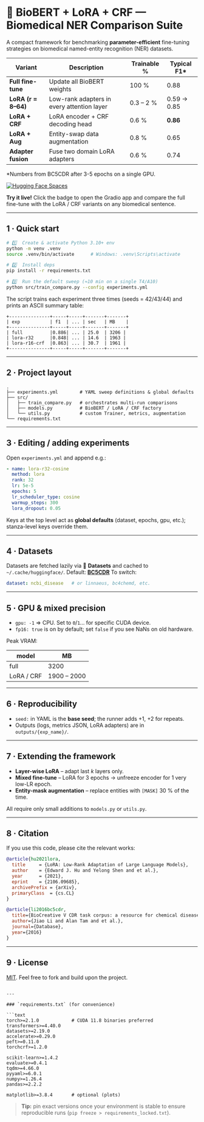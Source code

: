 
# 🔬 BioBERT + LoRA + CRF — Biomedical NER Comparison Suite

A compact framework for benchmarking **parameter-efficient** fine-tuning
strategies on biomedical named-entity recognition (NER) datasets.

| Variant | Description | Trainable % | Typical F1* |
|---------|-------------|-------------|-------------|
| **Full fine-tune** | Update all BioBERT weights | 100 % | 0.88 |
| **LoRA (r = 8–64)** | Low-rank adapters in every attention layer | 0.3 – 2 % | 0.59 → 0.85 |
| **LoRA + CRF** | LoRA encoder + CRF decoding head | 0.6 % | **0.86** |
| **LoRA + Aug** | Entity-swap data augmentation | 0.8 % | 0.65 |
| **Adapter fusion** | Fuse two domain LoRA adapters | 0.6 % | 0.74 |

\*Numbers from BC5CDR after 3-5 epochs on a single GPU.

[![Hugging Face Spaces](https://huggingface.co/spaces/vishalvaka/bio-ner-demo/badge.svg)](https://huggingface.co/spaces/vishalvaka/bio-ner-demo)

**Try it live!** Click the badge to open the Gradio app and compare the full
fine-tune with the LoRA / CRF variants on any biomedical sentence.

---

## 1 · Quick start

```bash
# 1️⃣  Create & activate Python 3.10+ env
python -m venv .venv
source .venv/bin/activate      # Windows: .venv\Scripts\activate

# 2️⃣  Install deps
pip install -r requirements.txt

# 3️⃣  Run the default sweep (≈10 min on a single T4/A10)
python src/train_compare.py --config experiments.yml
````

The script trains each experiment three times (seeds = 42/43/44) and prints an
ASCII summary table:

```
+---------------+-----+-----+-------+-------+
| exp           | f1  | ... | sec   | MB    |
+---------------+-----+-----+-------+-------+
| full          |0.886| ... | 25.0  | 3206 |
| lora-r32      |0.848| ... | 14.6  | 1963 |
| lora-r16-crf  |0.863| ... | 30.7  | 1961 |
+---------------+-----+-----+-------+-------+
```

---

## 2 · Project layout

```
.
├── experiments.yml        # YAML sweep definitions & global defaults
├── src/
│   ├── train_compare.py   # orchestrates multi-run comparisons
│   ├── models.py          # BioBERT / LoRA / CRF factory
│   └── utils.py           # custom Trainer, metrics, augmentation
└── requirements.txt
```

---

## 3 · Editing / adding experiments

Open `experiments.yml` and append e.g.:

```yaml
- name: lora-r32-cosine
  method: lora
  rank: 32
  lr: 5e-5
  epochs: 5
  lr_scheduler_type: cosine
  warmup_steps: 300
  lora_dropout: 0.05
```

Keys at the top level act as **global defaults** (dataset, epochs, gpu, etc.);
stanza-level keys override them.

---

## 4 · Datasets

Datasets are fetched lazily via 🤗 **Datasets** and cached to
`~/.cache/huggingface/`.
Default: **[BC5CDR](https://huggingface.co/datasets/bigbio/bc5cdr)**
To switch:

```yaml
dataset: ncbi_disease   # or linnaeus, bc4chemd, etc.
```

---

## 5 · GPU & mixed precision

* `gpu: -1` ⇒ CPU. Set to `0`/`1`… for specific CUDA device.
* `fp16: true` is on by default; set `false` if you see NaNs on old hardware.

Peak VRAM:

| model      | MB          |
| ---------- | ----------- |
| full       | 3200        |
| LoRA / CRF | 1900 – 2000 |

---

## 6 · Reproducibility

* `seed:` in YAML is the **base seed**; the runner adds +1, +2 for repeats.
* Outputs (logs, metrics JSON, LoRA adapters) are in `outputs/{exp_name}/`.

---

## 7 · Extending the framework

* **Layer-wise LoRA** – adapt last *k* layers only.
* **Mixed fine-tune** – LoRA for 3 epochs → unfreeze encoder for 1 very low-LR epoch.
* **Entity-mask augmentation** – replace entities with `[MASK]` 30 % of the time.

All require only small additions to `models.py` or `utils.py`.

---

## 8 · Citation

If you use this code, please cite the relevant works:

```bibtex
@article{hu2021lora,
  title     = {LoRA: Low-Rank Adaptation of Large Language Models},
  author    = {Edward J. Hu and Yelong Shen and et al.},
  year      = {2021},
  eprint    = {2106.09685},
  archivePrefix = {arXiv},
  primaryClass  = {cs.CL}
}

@article{li2016bc5cdr,
  title={BioCreative V CDR task corpus: a resource for chemical disease relation extraction},
  author={Jiao Li and Alan Tam and et al.},
  journal={Database},
  year={2016}
}
```

---

## 9 · License

[MIT](LICENSE). Feel free to fork and build upon the project.

````

---

### `requirements.txt` (for convenience)

```text
torch>=2.1.0            # CUDA 11.8 binaries preferred
transformers>=4.40.0
datasets>=2.19.0
accelerate>=0.29.0
peft>=0.11.0
torchcrf>=1.2.0

scikit-learn>=1.4.2
evaluate>=0.4.1
tqdm>=4.66.0
pyyaml>=6.0.1
numpy>=1.26.4
pandas>=2.2.2

matplotlib>=3.8.4       # optional (plots)
````

> **Tip:** pin exact versions once your environment is stable to ensure
> reproducible runs (`pip freeze > requirements_locked.txt`).

```
```
